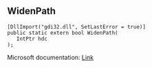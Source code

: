 ## WidenPath

```
[DllImport("gdi32.dll", SetLastError = true)]
public static extern bool WidenPath(
   IntPtr hdc
);
```

Microsoft documentation: [Link](https://docs.microsoft.com/en-us/windows/win32/api/wingdi/nf-wingdi-widenpath)
